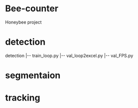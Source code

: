 # Bee-counter
Honeybee project

# detection

detection
  |-- train_loop.py 
  |-- val_loop2excel.py
  |-- val_FPS.py

# segmentaion

# tracking
